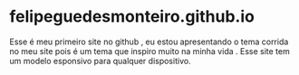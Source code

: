 # felipeguedesmonteiro.github.io
Esse é meu primeiro site no github , eu estou apresentando o tema corrida no meu site pois é um tema que inspiro muito na minha vida . Esse site tem um modelo esponsivo para qualquer dispositivo.


